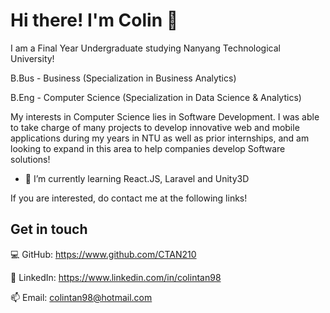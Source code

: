 # Hi there! I'm Colin 👋

I am a Final Year Undergraduate studying Nanyang Technological University!

B.Bus - Business (Specialization in Business Analytics)

B.Eng - Computer Science (Specialization in Data Science & Analytics)

My interests in Computer Science lies in Software Development. I was able to take charge of many projects to develop innovative web and mobile applications during my years in NTU as well as prior internships, and am looking to expand in this area to help companies develop Software solutions!


- 🌱 I’m currently learning React.JS, Laravel and Unity3D

If you are interested, do contact me at the following links!

## Get in touch

💻 GitHub: https://www.github.com/CTAN210

👱 LinkedIn: https://www.linkedin.com/in/colintan98

📫 Email: colintan98@hotmail.com

<!--
**CTAN210/CTAN210** is a ✨ _special_ ✨ repository because its `README.md` (this file) appears on your GitHub profile.

Here are some ideas to get you started:

- 🔭 I’m currently working on ...
- 🤔 I’m looking for help with ...
- 💬 Ask me about ...
- 📫 How to reach me: ...
- 😄 Pronouns: ...
- ⚡ Fun fact: ...
-->
